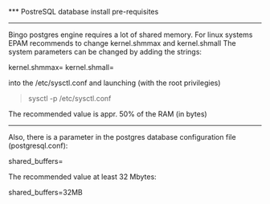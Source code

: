 *** PostreSQL database install pre-requisites

********* 
Bingo postgres engine requires a lot of shared memory. 
For linux systems EPAM recommends to change kernel.shmmax and kernel.shmall
The system parameters can be changed by adding the strings:

kernel.shmmax=<value>
kernel.shmall=<value>

into the /etc/sysctl.conf and launching (with the root privilegies)

 >   sysctl -p /etc/sysctl.conf

The recommended value is appr. 50% of the RAM (in bytes)

********* 
Also, there is a parameter in the postgres database configuration file (postgresql.conf):

shared_buffers=<value>

The recommended value at least 32 Mbytes:

shared_buffers=32MB




